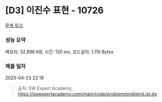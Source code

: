 # [D3] 이진수 표현 - 10726 

[문제 링크](https://swexpertacademy.com/main/code/problem/problemDetail.do?contestProbId=AXRSXf_a9qsDFAXS) 

### 성능 요약

메모리: 32,896 KB, 시간: 120 ms, 코드길이: 1,119 Bytes

### 제출 일자

2025-04-23 22:19



> 출처: SW Expert Academy, https://swexpertacademy.com/main/code/problem/problemList.do